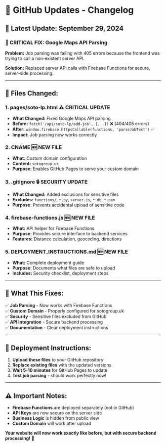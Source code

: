 # 🔄 GitHub Updates - Changelog

## 📅 Latest Update: September 29, 2024

### 🚨 **CRITICAL FIX: Google Maps API Parsing**

**Problem:** Job parsing was failing with 405 errors because the frontend was trying to call a non-existent server API.

**Solution:** Replaced server API calls with Firebase Functions for secure, server-side processing.

---

## 📁 **Files Changed:**

### 1. **pages/soto-lp.html** ⚠️ **CRITICAL UPDATE**
- **What Changed:** Fixed Google Maps API parsing
- **Before:** `fetch('/api/soto-lp/add-job', {...})` ❌ (404/405 errors)
- **After:** `window.firebase.httpsCallable(functions, 'parseJobText')` ✅
- **Impact:** Job parsing now works correctly

### 2. **CNAME** 🆕 **NEW FILE**
- **What:** Custom domain configuration
- **Content:** `sotogroup.uk`
- **Purpose:** Enables GitHub Pages to serve your custom domain

### 3. **.gitignore** 🔒 **SECURITY UPDATE**
- **What Changed:** Added exclusions for sensitive files
- **Excludes:** `functions/`, `*.py`, `server.js`, `*.db`, `*.pem`
- **Purpose:** Prevents accidental upload of sensitive code

### 4. **firebase-functions.js** 🆕 **NEW FILE**
- **What:** API helper for Firebase Functions
- **Purpose:** Provides secure interface to backend services
- **Features:** Distance calculation, geocoding, directions

### 5. **DEPLOYMENT_INSTRUCTIONS.md** 🆕 **NEW FILE**
- **What:** Complete deployment guide
- **Purpose:** Documents what files are safe to upload
- **Includes:** Security checklist, deployment steps

---

## 🎯 **What This Fixes:**

✅ **Job Parsing** - Now works with Firebase Functions  
✅ **Custom Domain** - Properly configured for sotogroup.uk  
✅ **Security** - Sensitive files excluded from GitHub  
✅ **API Integration** - Secure backend processing  
✅ **Documentation** - Clear deployment instructions  

---

## 🚀 **Deployment Instructions:**

1. **Upload these files** to your GitHub repository
2. **Replace existing files** with the updated versions
3. **Wait 5-10 minutes** for GitHub Pages to update
4. **Test job parsing** - should work perfectly now!

---

## ⚠️ **Important Notes:**

- **Firebase Functions** are deployed separately (not in GitHub)
- **API Keys** are now secure on the server side
- **Business Logic** is hidden from public view
- **Custom Domain** will work after upload

**Your website will now work exactly like before, but with secure backend processing!** 🎯
